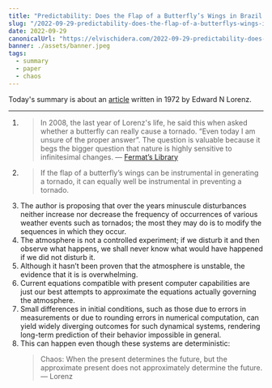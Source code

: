 ```yaml
---
title: "Predictability: Does the Flap of a Butterfly’s Wings in Brazil Set Off a Tornado in Texas? — Summary"
slug: "/2022-09-29-predictability-does-the-flap-of-a-butterflys-wings-in-brazil-set-off-a-tornado-in-texas"
date: 2022-09-29
canonicalUrl: "https://elvischidera.com/2022-09-29-predictability-does-the-flap-of-a-butterflys-wings-in-brazil-set-off-a-tornado-in-texas/"
banner: ./assets/banner.jpeg
tags:
  - summary
  - paper
  - chaos
---
```


Today's summary is about an [article](https://eapsweb.mit.edu/sites/default/files/Butterfly_1972.pdf) written in 1972 by Edward N Lorenz.

-----

1. > In 2008, the last year of Lorenz's life, he said this when asked whether a butterfly can really cause a tornado. “Even today I am unsure of the proper answer”. The question is valuable because it begs the bigger question that nature is highly sensitive to infinitesimal changes. — [Fermat’s Library](https://fermatslibrary.com/s/predictability-does-the-flap-of-a-butterflys-wings-in-brazil-set-off-a-tornado-in-texas)
2. > If the flap of a butterfly’s wings can be instrumental in generating a tornado, it can equally well be instrumental in preventing a tornado.
3. The author is proposing that over the years minuscule disturbances neither increase nor decrease the frequency of occurrences of various weather events such as tornados; the most they may do is to modify the sequences in which they occur.
4. The atmosphere is not a controlled experiment; if we disturb it and then observe what happens, we shall never know what would have happened if we did not disturb it.
5. Although it hasn’t been proven that the atmosphere is unstable, the evidence that it is is overwhelming.
6. Current equations compatible with present computer capabilities are just our best attempts to approximate the equations actually governing the atmosphere.
7. Small differences in initial conditions, such as those due to errors in measurements or due to rounding errors in numerical computation, can yield widely diverging outcomes for such dynamical systems, rendering long-term prediction of their behavior impossible in general.
8. This can happen even though these systems are  deterministic:
    > Chaos: When the present determines the future, but the approximate present does not approximately determine the future. — Lorenz
